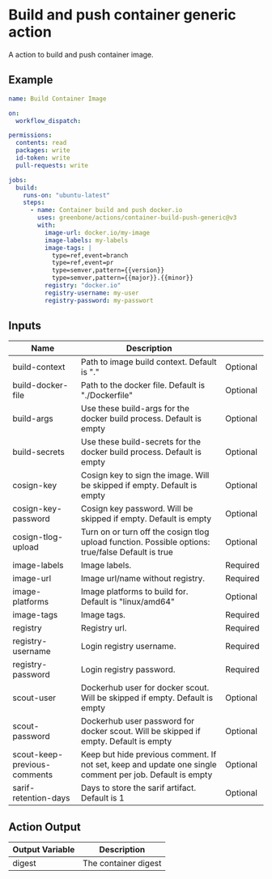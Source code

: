 # Build and push container generic action

A action to build and push container image.

## Example

```yml
name: Build Container Image

on:
  workflow_dispatch:

permissions:
  contents: read
  packages: write
  id-token: write
  pull-requests: write

jobs:
  build:
    runs-on: "ubuntu-latest"
    steps:
      - name: Container build and push docker.io
        uses: greenbone/actions/container-build-push-generic@v3
        with:
          image-url: docker.io/my-image
          image-labels: my-labels
          image-tags: |
            type=ref,event=branch
            type=ref,event=pr
            type=semver,pattern={{version}}
            type=semver,pattern={{major}}.{{minor}}
          registry: "docker.io"
          registry-username: my-user
          registry-password: my-passwort
```

## Inputs

| Name                         | Description                                                                                                        |          |
|------------------------------|--------------------------------------------------------------------------------------------------------------------|----------|
| build-context                | Path to image build context. Default is "."                                                                        | Optional |
| build-docker-file            | Path to the docker file. Default is "./Dockerfile"                                                                 | Optional |
| build-args                   | Use these build-args for the docker build process. Default is empty                                                | Optional |
| build-secrets                | Use these build-secrets for the docker build process. Default is empty                                             | Optional |
| cosign-key                   | Cosign key to sign the image. Will be skipped if empty. Default is empty                                           | Optional |
| cosign-key-password          | Cosign key password. Will be skipped if empty. Default is empty                                                    | Optional |
| cosign-tlog-upload           | Turn on or turn off the cosign tlog upload function. Possible options: true/false Default is true                  | Optional |
| image-labels                 | Image labels.                                                                                                      | Required |
| image-url                    | Image url/name without registry.                                                                                   | Required |
| image-platforms              | Image platforms to build for. Default is "linux/amd64"                                                             | Optional |
| image-tags                   | Image tags.                                                                                                        | Required |
| registry                     | Registry url.                                                                                                      | Required |
| registry-username            | Login registry username.                                                                                           | Required |
| registry-password            | Login registry password.                                                                                           | Required |
| scout-user                   | Dockerhub user for docker scout. Will be skipped if empty. Default is empty                                        | Optional |
| scout-password               | Dockerhub user password for docker scout. Will be skipped if empty. Default is empty                               | Optional |
| scout-keep-previous-comments | Keep but hide previous comment. If not set, keep and update one single comment per job. Default is empty           | Optional |
| sarif-retention-days         | Days to store the sarif artifact. Default is 1                                                                     | Optional |

## Action Output

| Output Variable | Description          |
|-----------------|----------------------|
| digest          | The container digest |
